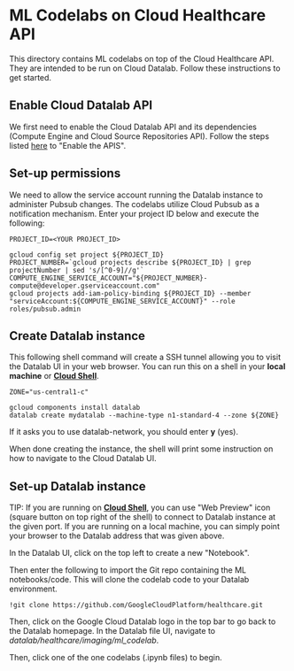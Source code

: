 # ML Codelabs on Cloud Healthcare API

This directory contains ML codelabs on top of the Cloud Healthcare API. They are intended to be run on Cloud Datalab. Follow these instructions to get started.

## Enable Cloud Datalab API

We first need to enable the Cloud Datalab API and its dependencies (Compute Engine and Cloud Source Repositories API). Follow the steps listed [here](https://cloud.google.com/datalab/docs/quickstart) to "Enable the APIS".

## Set-up permissions

We need to allow the service account running the Datalab instance to administer Pubsub changes. The codelabs utilize Cloud Pubsub as a notification mechanism. Enter your project ID below and execute the following:

```shell
PROJECT_ID=<YOUR PROJECT_ID>

gcloud config set project ${PROJECT_ID}
PROJECT_NUMBER=`gcloud projects describe ${PROJECT_ID} | grep projectNumber | sed 's/[^0-9]//g'`
COMPUTE_ENGINE_SERVICE_ACCOUNT="${PROJECT_NUMBER}-compute@developer.gserviceaccount.com"
gcloud projects add-iam-policy-binding ${PROJECT_ID} --member "serviceAccount:${COMPUTE_ENGINE_SERVICE_ACCOUNT}" --role roles/pubsub.admin
```
## Create Datalab instance

This following shell command will create a SSH tunnel allowing you to visit the Datalab UI in your web browser. You can run this on a shell in your **local machine** or **[Cloud Shell](https://cloud.google.com/shell/docs/)**.

```shell
ZONE="us-central1-c"

gcloud components install datalab
datalab create mydatalab --machine-type n1-standard-4 --zone ${ZONE}
```

If it asks you to use datalab-network, you should enter **y** (yes).

When done creating the instance, the shell will print some instruction on how to navigate to the Cloud Datalab UI.

## Set-up Datalab instance

TIP: If you are running on **[Cloud Shell](https://cloud.google.com/shell/docs/)**, you can use "Web Preview" icon (square button on top right of the shell) to connect to Datalab instance at the given port. If you are running on a local machine, you can simply point your browser to the Datalab address that was given above.

In the Datalab UI, click on the top left to create a new "Notebook".

Then enter the following to import the Git repo containing the ML notebooks/code. This will clone the codelab code to your Datalab environment.

```ipython
!git clone https://github.com/GoogleCloudPlatform/healthcare.git
```

Then, click on the Google Cloud Datalab logo in the top bar to go back to the Datalab homepage. In the Datalab file UI, navigate to *datalab/healthcare/imaging/ml_codelab*.

Then, click one of the one codelabs (.ipynb files) to begin.
